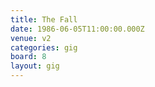 ```yaml
---
title: The Fall
date: 1986-06-05T11:00:00.000Z
venue: v2
categories: gig
board: 8
layout: gig
---
```

